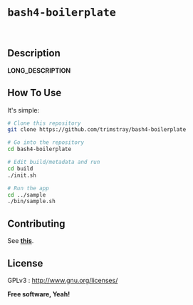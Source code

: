 # `bash4-boilerplate`

<br>

## Description

__LONG_DESCRIPTION__

## How To Use

It's simple:

```bash
# Clone this repository
git clone https://github.com/trimstray/bash4-boilerplate

# Go into the repository
cd bash4-boilerplate

# Edit build/metadata and run
cd build
./init.sh

# Run the app
cd ../sample
./bin/sample.sh
```

## Contributing

See **[this](CONTRIBUTING.md)**.

## License

GPLv3 : <http://www.gnu.org/licenses/>

**Free software, Yeah!**
